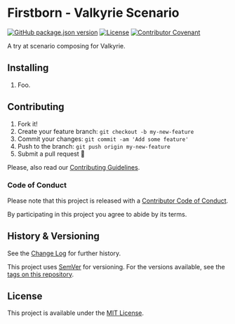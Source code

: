 # Firstborn - Valkyrie Scenario

[![GitHub package.json version](https://img.shields.io/github/package-json/v/Nereare/valkyrie-firstborn)](https://github.com/Nereare/valkyrie-firstborn)
[![License](https://img.shields.io/github/license/Nereare/valkyrie-firstborn.svg)](LICENSE.md)
[![Contributor Covenant](https://img.shields.io/badge/Contributor%20Covenant-2.1-4baaaa.svg)](CODE-OF-CONDUCT.md)

A try at scenario composing for Valkyrie.

## Installing

<!--
TODO Set installation instructions
BODY If there is some installation method, define it on the [README file](README.md).
-->
1. Foo.

## Contributing

1. Fork it!
2. Create your feature branch: `git checkout -b my-new-feature`
3. Commit your changes: `git commit -am 'Add some feature'`
4. Push to the branch: `git push origin my-new-feature`
5. Submit a pull request :tada:

Please, also read our [Contributing Guidelines](CONTRIBUTING.md).

### Code of Conduct

Please note that this project is released with a [Contributor Code of Conduct](CODE-OF-CONDUCT.md).

By participating in this project you agree to abide by its terms.

## History & Versioning

See the [Change Log](CHANGELOG.md) for further history.

This project uses [SemVer](http://semver.org/) for versioning. For the versions
available, see the [tags on this repository](https://github.com/Nereare/valkyrie-firstborn/tags).

## License

This project is available under the [MIT License](https://opensource.org/licenses/MIT).

